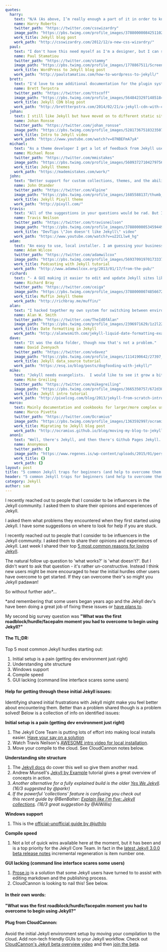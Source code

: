 ```yaml
---
quotes:
  harry:
    text: "N/A (As above, I’m really enough a part of it in order to know what’s missing.)"
    name: Harry Roberts
    twitter_path: "https://twitter.com/csswizardry"
    image_path: "https://pbs.twimg.com/profile_images/378800000842511021/741a0a2593ea55bbd6238f8705c7074f_400x400.jpeg"
    work_title: Jekyll blog post
    work_path: "http://csswizardry.com/2012/12/a-new-css-wizardry/"
  paul:
    text: "I don't have this need myself as I'm a designer, but I can see the need for more and better designed Jekyll themes. The majority I've seen are made by engineers so they are not quite super slick on the design side yet. ;-)"
    name: Paul Stamatiou
    twitter_path: "https://twitter.com/stammy"
    image_path: "https://pbs.twimg.com/profile_images/1778867511/Screen_Shot_2012-01-24_at_2.03.52_PM_400x400.png"
    work_title: WordPress to Jekyll blog post
    work_path: "http://paulstamatiou.com/how-to-wordpress-to-jekyll/"
  brett:
    text: "I'd love to see additional documentation for the plugin system. The basics are well documented these days, but it still takes a lot of digging to figure out how to do anything unexpected."
    name: Brett Terpstra
    twitter_path: "https://twitter.com/ttscoff"
    image_path: "https://pbs.twimg.com/profile_images/564842329714851840/qqDLuEwd_400x400.jpeg"
    work_title: Jekyll CDN blog post
    work_path: "http://brettterpstra.com/2014/02/21/a-jekyll-cdn-with-cloudfront/"
  johan:
    text: I still like Jekyll but have moved on to different static site generators because Jekyll is just too slow for my needs.
    name: Johan Ronsse
    twitter_path: "https://twitter.com/johan_ronsse"
    image_path: "https://pbs.twimg.com/profile_images/528173675183235075/COCkQ3PO_400x400.jpeg"
    work_title: Intro to Jekyll video
    work_path: "https://www.youtube.com/watch?v=O7NBEFmA7yA"
  michael:
    text: "As a theme developer I get a lot of feedback from Jekyll users. The ones I hear from the most are generally non-devs who gravitate to Jekyll because of the free hosting GitHub Pages provides. From their comments there definitely is a void to fill in providing a service that makes working with Jekyll easier. Whether that's something like prose.io, a GUI wrapper for those who fear the CLI, or just making it easier to get it installed and running on their system.\n\nAs far as features for Jekyll it seems to be moving in the right direction with 3.0. I have a fairly large Jekyll site and it takes forever to build, so anything to improve performance there has my vote. With the incremental rebuild stuff the Jekyll core team is working on hopefully that will be a non-issue."
    name: Michael Rose
    twitter_path: "https://twitter.com/mmistakes"
    image_path: "https://pbs.twimg.com/profile_images/560937271042797568/m5VndD_B.jpeg"
    work_title: Jekyll themes
    work_path: "https://mademistakes.com/work/"
  john:
    text: "Better support for custom collections, themes, and the ability to potentially switch out themes on the fly. It would be ideal if there were an easier way to ship with plugin support (Github pages doesn't support it)."
    name: John Otander
    twitter_path: "https://twitter.com/4lpine"
    image_path: "https://pbs.twimg.com/profile_images/1685588137/thumb_400x400.jpg"
    work_title: Jekyll Pixyll theme
    work_path: "http://pixyll.com/"
  travis:
    text: "All of the suggestions in your questions would be rad. But I think Jekyll would have greater adoption if there were some app that would handle the config and compile. I answer a lot of questions all day about how to do this or that. Mostly just getting started.\n\nA lot of questions about getting it running on windows.\n\nIt's hard to dev a jekyll site for someone else. They just want a blog. There is prose.io, but it has its ... hang ups."
    name: Travis Neilson
    twitter_path: "https://twitter.com/travisneilson"
    image_path: "https://pbs.twimg.com/profile_images/378800000534594497/ff6e59ec85e5f439931a13a11e7e5212_400x400.jpeg"
    work_title: "DevTips \"Jon doesn't like Jekyll\" video"
    work_path: "https://www.youtube.com/watch?v=u22CLlw4_hg"
  adam:
    text: "An easy to use, local installer. I am guessing your business model will mostly be managing the Jekyll engine, and letting people submit content in an easy way- thus locally installing Jekyll isn't on your radar. That said, I truly believe that a standalone installer for Jekyll is needed to open it out to people unable to find their way through installing and managing gems just to get up and running.\n\nThere is Omnibus Jekyll [1], a standalone installer for Jekyll and dependencies, but work on that is slow and not currently the main focus of the Jekyll developers.\n\n[1] https://github.com/jekyll/omnibus-jekyll"
    name: Adam Wilcox
    twitter_path: "https://twitter.com/adamwilcox"
    image_path: "https://pbs.twimg.com/profile_images/569370919701733376/SZzuCEB-_400x400.jpeg"
    work_title: Podcasting with Jekyll tutorial
    work_path: "http://www.adamwilcox.org/2013/01/17/from-the-pub/"
  richard:
    text: "- A GUI making it easier to edit and update Jekyll sites like Wordpress, or Tumblr.\n- Possibly a Nodejs version."
    name: Richard Bray
    twitter_path: "https://twitter.com/ceiga"
    image_path: "https://pbs.twimg.com/profile_images/378800000748566726/83e335bc62829792ef3fa876463bb7e3_400x400.jpeg"
    work_title: Muffin Jekyll theme
    work_path: "http://richbray.me/muffin/"
  alan:
    text: "I hacked together my own system for switching between environments:\n\n- dev - for testing HTML/JS/CSS changes.\n- drafts - to speed up jekyll builds for previewing content. \n- prod - what I build locally that gets deployed to the site. \n\nFor a while, I setup an external image directory so that images weren't under the main tree. I don't do that anymore and am not sure it's needed. (Did it to keep full deployments smaller)\n\n---\n\nI should point out that I'm about to move away from Jekyll to build a dynamic site. This has less to do with Jekyll and more to do with me wanted to mess around with Rails."
    name: Alan W. Smith
    twitter_path: "https://twitter.com/TheIdOfAlan"
    image_path: "https://pbs.twimg.com/profile_images/2396971629/1z2l22mqcpqvhlv3hs9t_400x400.jpeg"
    work_title: Date formatting in Jekyll
    work_path: "http://alanwsmith.com/jekyll-liquid-date-formatting-examples"
  dave:
    text: "It was the data folder, though now that's not a problem."
    name: David Zvenyach
    twitter_path: "https://twitter.com/vdavez"
    image_path: "https://pbs.twimg.com/profile_images/1114190642/27397_8639519_5240_n_400x400.jpg"
    work_title: Jekyll data_source tutorial
    work_path: "https://esq.io/blog/posts/dogfooding-with-jekyll/"
  mike:
    text: "Jekyll needs evangelists.  I would like to see it grow a bit outside of its niche and reach more mainstream support, though given its learning curve I realize the mainstream appeal may have a ceiling.\n\nI for one am sick of clients handing me a bloated Wordpress installation to maintain when all they are using it for are few static web pages and a layout template.  The number of server resources and maintenance headaches that could be avoided is staggering."
    name: Mike Greiling
    twitter_path: "https://twitter.com/mikegreiling"
    image_path: "https://pbs.twimg.com/profile_images/3665350757/672d30f885ed73aa4e1d7d8d87289649_400x400.png"
    work_title: Jekyll intro tutorial
    work_path: "http://pixelcog.com/blog/2013/jekyll-from-scratch-introduction/"
  marco:
    text: Mainly documentation and cookbooks for larger/more complex use-cases (reporting/crawling/data sources/etc)
    name: Marco Pivetta
    twitter_path: "https://twitter.com/Ocramius"
    image_path: "https://pbs.twimg.com/profile_images/1363592997/ocramius-aethril-marco-pivetta-1_400x400.png"
    work_title: Migrating to Jekyll blog post
    work_path: "http://ocramius.github.io/blog/moving-my-blog-to-jekyll/"
  anon1:
    text: "Well, there's Jekyll, and then there's Github Pages Jekyll. Jekyll itself is pretty straightforward, but Github Pages doesn't have great error messaging on build fail. It has gotten a bit better over the years, but still... Jekyll itself was pretty easy to work with once you figured out the basic config setup (which, if you've never used a config file before, takes a little learning, but not too bad)."
    name: Anonymous
    twitter_path: {}
    image_path: "https://www.regenes.is/wp-content/uploads/2015/01/person-placeholder-400x400.png"
    work_title: {}
    work_path: {}
layout: post
title: "5 common Jekyll traps for beginners (and help to overcome them!)"
header: "5 common Jekyll traps for beginners (and help to overcome them!)"
category: Jekyll
author: sam
---
```

I recently reached out to people that I consider to be influencers in the Jekyll community. I asked them to share their opinions and experiences of Jekyll.

I asked them what problems they encountered when they first started using Jekyll. I have some suggestions on where to look for help if you are stuck. <!-- excerpt stop -->

I recently reached out to people that I consider to be influencers in the Jekyll community. I asked them to share their opinions and experiences of Jekyll. Last week I shared their top [5 most common reasons for loving Jekyll](http://cloudcannon.com/jekyll/2015/03/04/5-reasons-you-should-use-jekyll.html).

The natural follow up question to &#39;what works?&#39; is &#39;what doesn&#39;t?&#39;. But I didn&#39;t want to ask that question - it&#39;s rather un-constructive. Instead I think new users might be more encouraged to hear the initial hurdles other users have overcome to get started. If they can overcome their&#39;s so might you Jekyll padawan!

So without further ado*...

*and remembering that some users began years ago and the Jekyll dev&#39;s have been doing a great job of fixing these issues or [have plans to](https://github.com/jekyll/jekyll/issues/3324).

My second big survey question was **&quot;What was the first roadblock/hurdle/facepalm moment you had to overcome to begin using Jekyll?&quot;**

#### The TL;DR:

Top 5 most common Jekyll hurdles starting out:

1.  Initial setup is a pain (getting dev environment just right)
2.  Understanding site structure
3.  Windows support
4.  Compile speed
5.  GUI lacking (command line interface scares some users)

#### Help for getting through these initial Jekyll issues:

Identifying shared initial frustrations with Jekyll might make you feel better about encountering them. Better than a problem shared though is a problem solved! Below is a collection of info on identified issues:

**Initial setup is a pain (getting dev environment just right)**

1.  The Jekyll Core Team is putting lots of effort into making local installs easier. [Have your say on a solution](https://talk.jekyllrb.com/t/poll-installation-priorities-for-3-0/106)
2.  Watch Travis Neilson&#39;s [AWESOME intro video for local installation](https://www.youtube.com/watch?v=iWowJBRMtpc).
3.  Move your compile to the cloud. See CloudCannon notes below.

**Understanding site structure**

1.  The [Jekyll docs](http://jekyllrb.com/docs/structure/) do cover this well so give them another read.
2.  Andrew Munsell&#39;s [Jekyll by Example](https://www.andrewmunsell.com/tutorials/jekyll-by-example/tutorial) tutorial gives a great overview of concepts in action.
3.  _Another alternative for a fully explained build is the older [Yes We Jekyll](http://yeswejekyll.com/). (16/3 suggested by @parkr)_
4.  _If the powerful &#39;collections&#39; feature is confusing you&nbsp;check out this&nbsp;recent guide by @BenBalter:&nbsp;[Explain like I&rsquo;m five: Jekyll collections](http://ben.balter.com/2015/02/20/jekyll-collections/).&nbsp;(16/3&nbsp;great&nbsp;suggestion by @AlWillis)_

**Windows support**

1.  This is the [official-unofficial guide by @juthilo](http://jekyll-windows.juthilo.com/)

**Compile speed**

1.  Not a lot of quick wins available here at the moment, but it has been and is a top priority for the Jekyll Core Team. In fact in the [latest Jekyll 3.0.0 beta release notes](https://github.com/jekyll/jekyll/blob/v3.0.0.beta1/History.markdown#head) incremental regeneration is item number one.

**GUI lacking (command line interface scares some users)**

1.  [Prose.io](http://prose.io/) is a solution that some Jekyll users have turned to to assist with editing markdown and the publishing process.
2.  CloudCannon is looking to nail this! See below.

#### In their own words:

**&quot;What was the first roadblock/hurdle/facepalm moment you had to overcome to begin using Jekyll?&quot;**

<!--|%%|%7B%25%20include%20%2Fquote.html%20quote%3Dpage.quotes.harry%25%7D|%%|-->
<!--|%%|%7B%25%20include%20%2Fquote.html%20quote%3Dpage.quotes.paul%25%7D|%%|-->
<!--|%%|%7B%25%20include%20%2Fquote.html%20quote%3Dpage.quotes.brett%25%7D|%%|-->
<!--|%%|%7B%25%20include%20%2Fquote.html%20quote%3Dpage.quotes.johan%25%7D|%%|-->
<!--|%%|%7B%25%20include%20%2Fquote.html%20quote%3Dpage.quotes.michael%25%7D|%%|-->
<!--|%%|%7B%25%20include%20%2Fquote.html%20quote%3Dpage.quotes.john%25%7D|%%|-->
<!--|%%|%7B%25%20include%20%2Fquote.html%20quote%3Dpage.quotes.travis%25%7D|%%|-->
<!--|%%|%7B%25%20include%20%2Fquote.html%20quote%3Dpage.quotes.adam%25%7D|%%|-->
<!--|%%|%7B%25%20include%20%2Fquote.html%20quote%3Dpage.quotes.richard%25%7D|%%|-->
<!--|%%|%7B%25%20include%20%2Fquote.html%20quote%3Dpage.quotes.alan%25%7D|%%|-->
<!--|%%|%7B%25%20include%20%2Fquote.html%20quote%3Dpage.quotes.dave%25%7D|%%|-->
<!--|%%|%7B%25%20include%20%2Fquote.html%20quote%3Dpage.quotes.mike%25%7D|%%|-->
<!--|%%|%7B%25%20include%20%2Fquote.html%20quote%3Dpage.quotes.anon1%25%7D|%%|-->

#### Plug from CloudCannon:

Avoid the initial Jekyll environment setup by moving your compilation to the cloud. Add non-tech friendly GUIs to your Jekyll workflow. Check out [CloudCannon&#39;s Jekyll beta overview video](https://www.youtube.com/watch?v=Fjd0V_pET5E) and then [join the beta](http://app.cloudcannon.com/jekyll_beta).